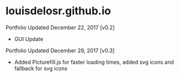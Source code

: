 # louisdelosr.github.io
Portfolio Updated December 22, 2017 [v0.2]

- GUI Update

Portfolio Updated December 29, 2017 [v0.3]

- Added Picturefill.js for faster loading times, added svg icons and fallback for svg icons
